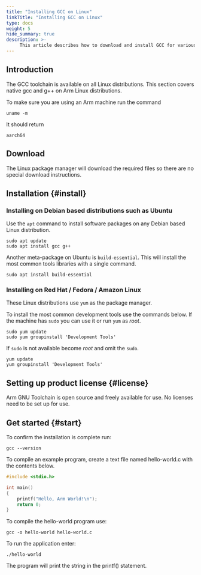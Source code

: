 ```yaml
---
title: "Installing GCC on Linux"
linkTitle: "Installing GCC on Linux"
type: docs
weight: 5
hide_summary: true
description: >-
     This article describes how to download and install GCC for various Linux distributions.
---
```


## Introduction

The GCC toolchain is available on all Linux distributions. This section covers native gcc and g++ on Arm Linux distributions.

To make sure you are using an Arm machine run the command

```console
uname -m
```

It should return
```console
aarch64
```

## Download 

The Linux package manager will download the required files so there are no special download instructions.

## Installation {#install}

### Installing on Debian based distributions such as Ubuntu

Use the `apt` command to install software packages on any Debian based Linux distribution.

```console
sudo apt update
sudo apt install gcc g++
```

Another meta-package on Ubuntu is ``build-essential``. This will install the most common tools libraries with a single command.

```console
sudo apt install build-essential
```

### Installing on Red Hat / Fedora / Amazon Linux

These Linux distributions use `yum` as the package manager. 

To install the most common development tools use the commands below. If the machine has `sudo` you can use it or run `yum` as _root_.

```console
sudo yum update
sudo yum groupinstall 'Development Tools'
```

If `sudo` is not available become _root_ and omit the `sudo`.

```console
yum update
yum groupinstall 'Development Tools'
```

## Setting up product license {#license}

Arm GNU Toolchain is open source and freely available for use. No licenses need to be set up for use.

## Get started {#start}

To confirm the installation is complete run:

```console
gcc --version
```

To compile an example program, create a text file named hello-world.c with the contents below.

```C
#include <stdio.h>

int main()
{
    printf("Hello, Arm World!\n");
    return 0;
}
```

To compile the hello-world program use:

```console
gcc -o hello-world hello-world.c
```

To run the application enter:

```console
./hello-world
```

The program will print the string in the printf() statement.

